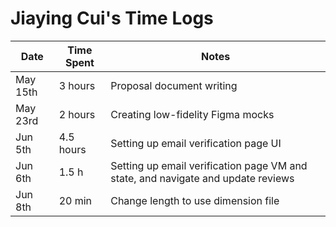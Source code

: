 # Jiaying Cui's Time Logs

| Date | Time Spent | Notes |
|------|------|-------|
| May 15th | 3 hours| Proposal document writing              |
| May 23rd | 2 hours | Creating low-fidelity Figma mocks      |
| Jun 5th | 4.5 hours| Setting up email verification page UI              |
| Jun 6th | 1.5 h| Setting up email verification page VM and state, and navigate and update reviews      |
| Jun 8th | 20 min | Change length to use dimension file      |